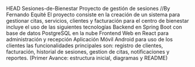  HEAD
Sesiones-de-Bienestar
Proyecto de gestión de sesiones
//By Fernando Equité
El proyecto consiste en la creación de un sistema para gestionar citas, servicios, clientes y facturación para el centro de bienestar
incluye el uso de las siguientes tecnologías
Backend en Spring Boot con base de datos PostgreSQL en la nube
Frontend Web en React para administración y recepción
Aplicación Móvil Android para uso de los clientes
las funcionalidades principales son: registro de clientes, facturación, historial de sesiones, gestion de citas, notificaciones y reportes.
(Primer Avance: estructura inicial, diagramas y README)
